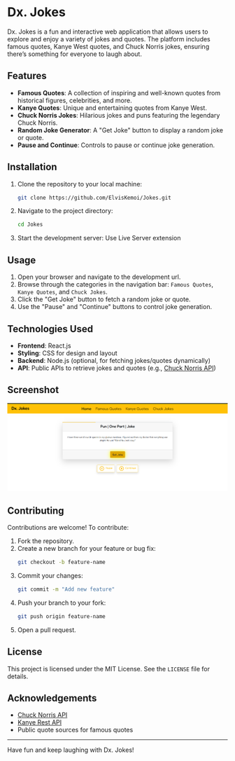 # Dx. Jokes

Dx. Jokes is a fun and interactive web application that allows users to explore and enjoy a variety of jokes and quotes. The platform includes famous quotes, Kanye West quotes, and Chuck Norris jokes, ensuring there’s something for everyone to laugh about.

## Features

- **Famous Quotes**: A collection of inspiring and well-known quotes from historical figures, celebrities, and more.
- **Kanye Quotes**: Unique and entertaining quotes from Kanye West.
- **Chuck Norris Jokes**: Hilarious jokes and puns featuring the legendary Chuck Norris.
- **Random Joke Generator**: A "Get Joke" button to display a random joke or quote.
- **Pause and Continue**: Controls to pause or continue joke generation.

## Installation

1. Clone the repository to your local machine:
   ```bash
   git clone https://github.com/ElvisKemoi/Jokes.git
   ```
2. Navigate to the project directory:
   ```bash
   cd Jokes
   ```
3. Start the development server: Use Live Server extension

## Usage

1. Open your browser and navigate to the development url.
2. Browse through the categories in the navigation bar: `Famous Quotes`, `Kanye Quotes`, and `Chuck Jokes`.
3. Click the "Get Joke" button to fetch a random joke or quote.
4. Use the "Pause" and "Continue" buttons to control joke generation.

## Technologies Used

- **Frontend**: React.js
- **Styling**: CSS for design and layout
- **Backend**: Node.js (optional, for fetching jokes/quotes dynamically)
- **API**: Public APIs to retrieve jokes and quotes (e.g., [Chuck Norris API](https://api.chucknorris.io/))

## Screenshot

![Dx. Jokes Screenshot](Screenshot.png)

## Contributing

Contributions are welcome! To contribute:

1. Fork the repository.
2. Create a new branch for your feature or bug fix:
   ```bash
   git checkout -b feature-name
   ```
3. Commit your changes:
   ```bash
   git commit -m "Add new feature"
   ```
4. Push your branch to your fork:
   ```bash
   git push origin feature-name
   ```
5. Open a pull request.

## License

This project is licensed under the MIT License. See the `LICENSE` file for details.

## Acknowledgements

- [Chuck Norris API](https://api.chucknorris.io/)
- [Kanye Rest API](https://kanye.rest/)
- Public quote sources for famous quotes

---

Have fun and keep laughing with Dx. Jokes!

